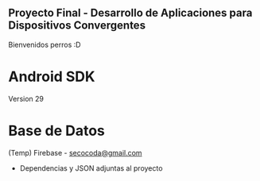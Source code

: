 ## Proyecto Final - Desarrollo de Aplicaciones para Dispositivos Convergentes

Bienvenidos perros :D

# Android SDK
Version 29
# Base de Datos
(Temp) Firebase - secocoda@gmail.com 
  - Dependencias y JSON adjuntas al proyecto
  
